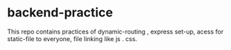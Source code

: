 # backend-practice
This repo contains practices of dynamic-routing ,  express set-up, acess for static-file to everyone, file linking like js . css. 

